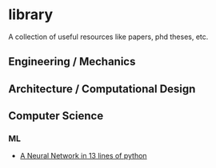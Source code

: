 # library
A collection of useful resources like papers, phd theses, etc.

## Engineering / Mechanics

## Architecture / Computational Design

## Computer Science

### ML

- [A Neural Network in 13 lines of python](https://iamtrask.github.io/2015/07/27/python-network-part2/)






